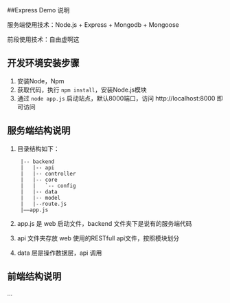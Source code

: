 ##Express Demo 说明

服务端使用技术：Node.js + Express + Mongodb + Mongoose

前段使用技术：自由虚啊这

## 开发环境安装步骤

1. 安装Node，Npm
1. 获取代码，执行 `npm install`，安装Node.js模块
1. 通过 `node app.js` 启动站点，默认8000端口，访问 http://localhost:8000 即可访问

## 服务端结构说明

1. 目录结构如下：
    
    ```
     |-- backend
     |   |-- api
     |   |-- controller
     |   |-- core
     |   |   `-- config
     |   |-- data
     |   |-- model
     |   |--route.js
     |——app.js
     ```
     
1. app.js 是 web 启动文件，backend 文件夹下是说有的服务端代码
1. api 文件夹存放 web 使用的RESTfull api文件，按照模块划分
1. data 层是操作数据层，api 调用


## 前端结构说明

...
